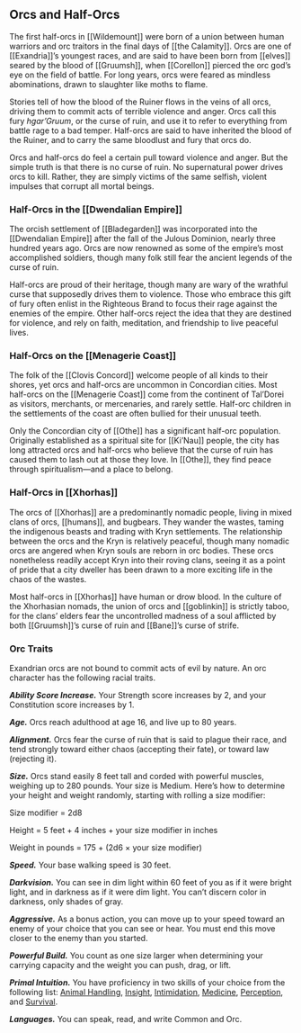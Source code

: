 ## Orcs and Half-Orcs

The first half-orcs in [[Wildemount]] were born of a union between human warriors and orc traitors in the final days of [[the Calamity]]. Orcs are one of [[Exandria]]’s youngest races, and are said to have been born from [[elves]] seared by the blood of [[Gruumsh]], when [[Corellon]] pierced the orc god’s eye on the field of battle. For long years, orcs were feared as mindless abominations, drawn to slaughter like moths to flame.

Stories tell of how the blood of the Ruiner flows in the veins of all orcs, driving them to commit acts of terrible violence and anger. Orcs call this fury _hgar’Gruum_, or the curse of ruin, and use it to refer to everything from battle rage to a bad temper. Half-orcs are said to have inherited the blood of the Ruiner, and to carry the same bloodlust and fury that orcs do.

Orcs and half-orcs do feel a certain pull toward violence and anger. But the simple truth is that there is no curse of ruin. No supernatural power drives orcs to kill. Rather, they are simply victims of the same selfish, violent impulses that corrupt all mortal beings.

### Half-Orcs in the [[Dwendalian Empire]]

The orcish settlement of [[Bladegarden]] was incorporated into the [[Dwendalian Empire]] after the fall of the Julous Dominion, nearly three hundred years ago. Orcs are now renowned as some of the empire’s most accomplished soldiers, though many folk still fear the ancient legends of the curse of ruin.

Half-orcs are proud of their heritage, though many are wary of the wrathful curse that supposedly drives them to violence. Those who embrace this gift of fury often enlist in the Righteous Brand to focus their rage against the enemies of the empire. Other half-orcs reject the idea that they are destined for violence, and rely on faith, meditation, and friendship to live peaceful lives.

### Half-Orcs on the [[Menagerie Coast]]

The folk of the [[Clovis Concord]] welcome people of all kinds to their shores, yet orcs and half-orcs are uncommon in Concordian cities. Most half-orcs on the [[Menagerie Coast]] come from the continent of Tal’Dorei as visitors, merchants, or mercenaries, and rarely settle. Half-orc children in the settlements of the coast are often bullied for their unusual teeth.

Only the Concordian city of [[Othe]] has a significant half-orc population. Originally established as a spiritual site for [[Ki’Nau]] people, the city has long attracted orcs and half-orcs who believe that the curse of ruin has caused them to lash out at those they love. In [[Othe]], they find peace through spiritualism—and a place to belong.

### Half-Orcs in [[Xhorhas]]

The orcs of [[Xhorhas]] are a predominantly nomadic people, living in mixed clans of orcs, [[humans]], and bugbears. They wander the wastes, taming the indigenous beasts and trading with Kryn settlements. The relationship between the orcs and the Kryn is relatively peaceful, though many nomadic orcs are angered when Kryn souls are reborn in orc bodies. These orcs nonetheless readily accept Kryn into their roving clans, seeing it as a point of pride that a city dweller has been drawn to a more exciting life in the chaos of the wastes.

Most half-orcs in [[Xhorhas]] have human or drow blood. In the culture of the Xhorhasian nomads, the union of orcs and [[goblinkin]] is strictly taboo, for the clans’ elders fear the uncontrolled madness of a soul afflicted by both [[Gruumsh]]’s curse of ruin and [[Bane]]’s curse of strife.

### Orc Traits

Exandrian orcs are not bound to commit acts of evil by nature. An orc character has the following racial traits.

_**Ability Score Increase.**_ Your Strength score increases by 2, and your Constitution score increases by 1.

_**Age.**_ Orcs reach adulthood at age 16, and live up to 80 years.

_**Alignment.**_ Orcs fear the curse of ruin that is said to plague their race, and tend strongly toward either chaos (accepting their fate), or toward law (rejecting it).

_**Size.**_ Orcs stand easily 8 feet tall and corded with powerful muscles, weighing up to 280 pounds. Your size is Medium. Here’s how to determine your height and weight randomly, starting with rolling a size modifier:

Size modifier = 2d8

Height = 5 feet + 4 inches + your size modifier in inches

Weight in pounds = 175 + (2d6 × your size modifier)

_**Speed.**_ Your base walking speed is 30 feet.

_**Darkvision.**_ You can see in dim light within 60 feet of you as if it were bright light, and in darkness as if it were dim light. You can’t discern color in darkness, only shades of gray.

_**Aggressive.**_ As a bonus action, you can move up to your speed toward an enemy of your choice that you can see or hear. You must end this move closer to the enemy than you started.

_**Powerful Build.**_ You count as one size larger when determining your carrying capacity and the weight you can push, drag, or lift.

_**Primal Intuition.**_ You have proficiency in two skills of your choice from the following list: [Animal Handling](https://www.dndbeyond.com/compendium/rules/basic-rules/using-ability-scores#AnimalHandling), [Insight](https://www.dndbeyond.com/compendium/rules/basic-rules/using-ability-scores#Insight), [Intimidation](https://www.dndbeyond.com/compendium/rules/basic-rules/using-ability-scores#Intimidation), [Medicine](https://www.dndbeyond.com/compendium/rules/basic-rules/using-ability-scores#Medicine), [Perception](https://www.dndbeyond.com/compendium/rules/basic-rules/using-ability-scores#Perception), and [Survival](https://www.dndbeyond.com/compendium/rules/basic-rules/using-ability-scores#Survival).

_**Languages.**_ You can speak, read, and write Common and Orc.